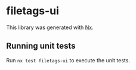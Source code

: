 # filetags-ui

This library was generated with [Nx](https://nx.dev).

## Running unit tests

Run `nx test filetags-ui` to execute the unit tests.
